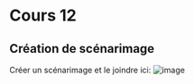 # Cours 12
## Création de scénarimage
Créer un scénarimage et le joindre ici: 
![image](https://user-images.githubusercontent.com/89647613/145600732-a8aa0e8c-c826-45e4-86cb-21d7d0d71acf.png)

